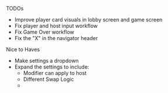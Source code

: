 TODOs

- Improve player card visuals in lobby screen and game screen
- Fix player and host input workflow
- Fix Game Over workflow
- Fix the "X" in the navigator header

Nice to Haves

- Make settings a dropdown
- Expand the settings to include:
    - Modifier can apply to host
    - Different Swap Logic
    - 